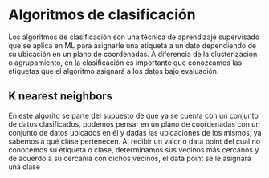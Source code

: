 # Algoritmos de clasificación
Los algoritmos de clasificación son una técnica de aprendizaje supervisado que se aplica en ML para asignarle una etiqueta a un dato dependiendo de su ubicación en un plano de coordenadas.
A diferencia de la clusterización o agrupamiento, en la clasificación es importante que conozcamos las etiquetas que el algoritmo asignará a los datos bajo evaluación.

## K nearest neighbors
En este algorito se parte del supuesto de que ya se cuenta con un conjunto de datos clasificados, podemos pensar en un plano de coordenadas con un conjunto de datos ubicados en él y dadas las ubicaciones de los mismos, ya sabemos a qué clase pertenecen.
Al recibir un valor o data point del cual no conocemos su etiqueta o clase, determinamos sus vecinos más cercanos y de acuerdo a su cercanía con dichos vecinos, el data point se le asignará una clase 
<!--stackedit_data:
eyJoaXN0b3J5IjpbNjgzMDA0MTEzLC01OTA3MDAyODAsMTU1MT
g0NTQ4NiwxMDkxNDU3MzgyLC0yMDg4NzQ2NjEyXX0=
-->